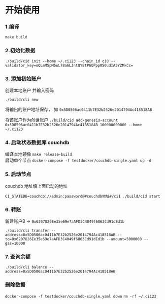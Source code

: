 
# 开始使用

### 1.编译
`make build`

### 2.初始化数据
`./build/cid init --home ~/.ci123 --chain_id ci0 --validator_key=oQLmM5pM5wL78a6LJntQY8tPGQPpp050udIA5YZMkCc=`


### 3. 添加初始账户

创建本地账户 并输入密码

`./build/cli new`

将输出的账户地址保存， 如 `0x5D0506ac0411b7E32b2526e2014794Ac418518AB`

将该账户作为创世账户
`./build/cid add-genesis-account 0x5D0506ac0411b7E32b2526e2014794Ac418518AB 100000000000 --home ~/.ci123`

### 4. 启动状态数据库 couchdb
编译本地镜像
`make release-build`  
启动单个节点
`docker-compose -f testdocker/couchdb-single.yaml up -d`

### 5. 启动节点

couchdb 地址填上面启动的地址

`CI_STATEDB=couchdb://admin:password@#couchdb地址#/ci1 ./build/cid start`

### 6. 转账
新建账户B => `0x6207826Ee35e69e7aAFD3C4049f6863Cd91dEd1b `

`./build/cli transfer --address=0x5D0506ac0411b7E32b2526e2014794Ac418518AB --to=0x6207826Ee35e69e7aAFD3C4049f6863Cd91dEd1b --amount=5000000 --gas=10000`

### 7. 查询余额
`./build/cli balance --address=0x5D0506ac0411b7E32b2526e2014794Ac418518AB`

### 删除数据
`docker-compose -f testdocker/couchdb-single.yaml down`
`rm -rf ~/.ci123`



